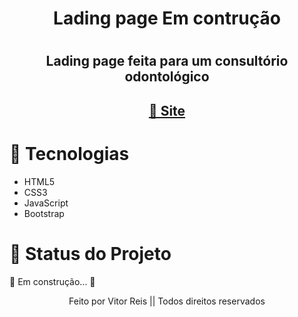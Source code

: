 
<h1 align="center" >Lading page Em contrução<h1>
<h2 align="center">Lading page feita para um consultório odontológico </h2>


<h2 color="blue" align="center">
<a href="https://VitorHRD.github.io/visodonto/">🔗 Site</a>
</h2>

<h1>🚀 Tecnologias</h1>
 
 <ul>
     <li> HTML5
      <li> CSS3
       <li> JavaScript
        <li> Bootstrap
 </ul>
 
<h1 > 🚀 Status do Projeto </h1>
 
 <p > 🚧 Em construção... 🚧 </p>
 
 
 <p align="center">Feito por Vitor Reis || Todos direitos reservados</p>